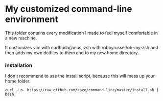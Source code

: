 # My customized command-line environment

This folder contains every modification I made to feel myself comfortable in a new machine.

It customizes vim with carlhuda/janus, zsh with robbyrussel/oh-my-zsh and then adds my own dotfiles to them and to my new home directory.

### installation

I don't recommend to use the install script, because this will mess up your home folder.

    curl -Lo- https://raw.github.com/kaze/command-line/master/install.sh | bash;
